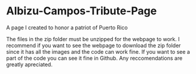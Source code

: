 # Albizu-Campos-Tribute-Page
A page I created to honor a patriot of Puerto Rico


The files in the zip folder must be unzipped for the webpage to work. I recommend if you want to see the webpage to download the zip folder since it has all the images and the code can work fine. If you want to see a part of the code you can see it fine in Github. Any reccomendations are greatly apreciated.
